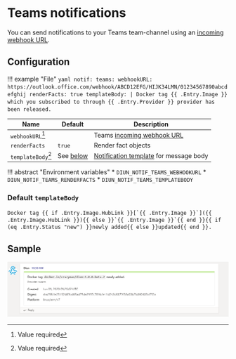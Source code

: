 # Teams notifications

You can send notifications to your Teams team-channel using an [incoming webhook URL](https://docs.microsoft.com/en-us/microsoftteams/platform/webhooks-and-connectors/what-are-webhooks-and-connectors).

## Configuration

!!! example "File"
    ```yaml
    notif:
      teams:
        webhookURL: https://outlook.office.com/webhook/ABCD12EFG/HIJK34LMN/01234567890abcdefghij
        renderFacts: true
        templateBody: |
          Docker tag {{ .Entry.Image }} which you subscribed to through {{ .Entry.Provider }} provider has been released.
    ```

| Name               | Default                                    | Description   |
|--------------------|--------------------------------------------|---------------|
| `webhookURL`[^1]   |                                            | Teams [incoming webhook URL](https://docs.microsoft.com/en-us/microsoftteams/platform/webhooks-and-connectors/what-are-webhooks-and-connectors) |
| `renderFacts`      | `true`                                     | Render fact objects |
| `templateBody`[^1] | See [below](#default-templatebody)         | [Notification template](../faq.md#notification-template) for message body |

!!! abstract "Environment variables"
    * `DIUN_NOTIF_TEAMS_WEBHOOKURL`
    * `DIUN_NOTIF_TEAMS_RENDERFACTS`
    * `DIUN_NOTIF_TEAMS_TEMPLATEBODY`

### Default `templateBody`

```
Docker tag {{ if .Entry.Image.HubLink }}[`{{ .Entry.Image }}`]({{ .Entry.Image.HubLink }}){{ else }}`{{ .Entry.Image }}`{{ end }}{{ if (eq .Entry.Status "new") }}newly added{{ else }}updated{{ end }}.
```

## Sample

![](../assets/notif/teams.png)

[^1]: Value required
